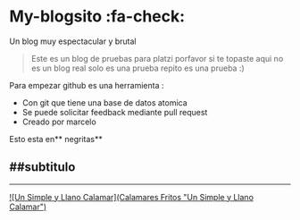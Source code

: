 # My-blogsito :fa-check:
Un blog muy espectacular y brutal
>Este es un blog de pruebas para platzi porfavor si te topaste 
aqui no es un blog real solo es una prueba repito es una prueba :)

Para empezar github es una herramienta :
* Con git que tiene una base de datos atomica
* Se puede solicitar feedback mediante pull request
* Creado por marcelo

Esto esta en** negritas**

##subtitulo
-

------------
[![Un Simple y Llano Calamar](Calamares Fritos "Un Simple y Llano Calamar")](https://recetinas.com/wp-content/uploads/2022/07/calamares-a-la-andaluza.jpg "Un Simple y Llano Calamar")